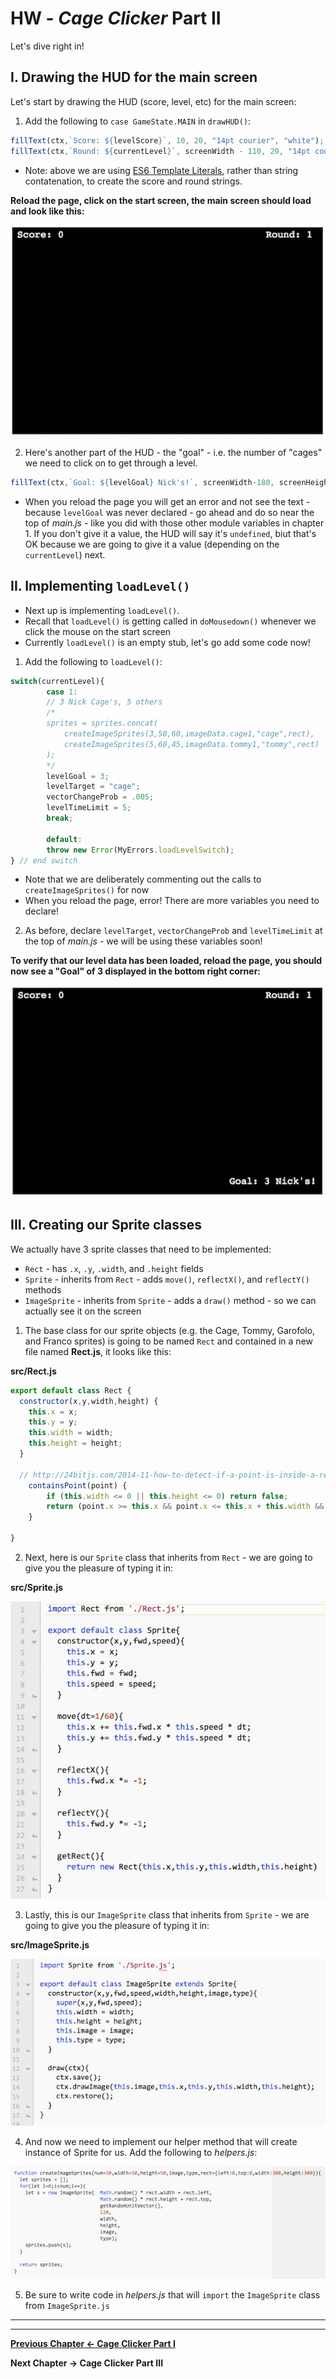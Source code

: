 # HW - *Cage Clicker* Part II

Let's dive right in!

## I. Drawing the HUD for the main screen

Let's start by drawing the HUD (score, level, etc) for the main screen:

1. Add the following to `case GameState.MAIN` in `drawHUD()`:

```js
fillText(ctx,`Score: ${levelScore}`, 10, 20, "14pt courier", "white");
fillText(ctx,`Round: ${currentLevel}`, screenWidth - 110, 20, "14pt courier", "white");
```

- Note: above we are using [ES6 Template Literals](https://developer.mozilla.org/en-US/docs/Web/JavaScript/Reference/Template_literals), rather than string contatenation, to create the score and round strings.

**Reload the page, click on the start screen, the main screen should load and look like this:**

![Screenshot](./_images/HW-cage-5.jpg)


2. Here's another part of the HUD - the "goal" - i.e. the number of "cages" we need to click on to get through a level.

```js
fillText(ctx,`Goal: ${levelGoal} Nick's!`, screenWidth-180, screenHeight-20, "14pt courier", "white");
```

- When you reload the page you will get an error and not see the text - because `levelGoal` was never declared - go ahead and do so near the top of *main.js* - like you did with those other module variables in chapter 1. If you don't give it a value, the HUD will say it's `undefined`, biut that's OK because we are going to give it a value (depending on the `currentLevel`) next.

## II. Implementing `loadLevel()`

- Next up is implementing `loadLevel()`.
- Recall that `loadLevel()` is getting called in `doMousedown()` whenever we click the mouse on the start screen
- Currently  `loadLevel()` is an empty stub, let's go add some code now!

1. Add the following to `loadLevel()`:

```js
switch(currentLevel){
		case 1:
		// 3 Nick Cage's, 5 others
		/*
		sprites = sprites.concat(	
			createImageSprites(3,50,60,imageData.cage1,"cage",rect),
			createImageSprites(5,60,45,imageData.tommy1,"tommy",rect)
		);
		*/
		levelGoal = 3;
		levelTarget = "cage";
		vectorChangeProb = .005;
		levelTimeLimit = 5;
		break;
				
		default:
		throw new Error(MyErrors.loadLevelSwitch);
} // end switch
```
- Note that we are deliberately commenting out the calls to `createImageSprites()` for now
- When you reload the page, error! There are more variables you need to declare!

2. As before, declare `levelTarget`, `vectorChangeProb` and `levelTimeLimit` at the top of *main.js* - we will be using these variables soon!

**To verify that our level data has been loaded, reload the page, you should now see a "Goal" of 3 displayed in the bottom right corner:**

![Screenshot](./_images/HW-cage-6.jpg)


## III. Creating our Sprite classes

We actually have 3 sprite classes that need to be implemented:

- `Rect` - has `.x`, `.y`, `.width`, and `.height` fields
- `Sprite` - inherits from `Rect` - adds `move()`, `reflectX()`, and `reflectY()` methods
- `ImageSprite` - inherits from `Sprite` - adds a `draw()` method - so we can actually see it on the screen

1. The base class for our sprite objects (e.g. the Cage, Tommy, Garofolo, and Franco sprites) is going to be named `Rect` and contained in a new file named **Rect.js**, it looks like this:

**src/Rect.js**
```js
export default class Rect {
  constructor(x,y,width,height) {
  	this.x = x;
  	this.y = y;
  	this.width = width;
    this.height = height;
  }
  
  // http://24bitjs.com/2014-11-how-to-detect-if-a-point-is-inside-a-rectangle-in-javascript/
	containsPoint(point) {
		if (this.width <= 0 || this.height <= 0) return false;
		return (point.x >= this.x && point.x <= this.x + this.width && point.y >= this.y && point.y <= this.y + this.height);
	}
  
}
```

2. Next, here is our `Sprite` class that inherits from `Rect` - we are going to give you the pleasure of typing it in:

**src/Sprite.js**

![code listing](./_images/HW-cage-7.jpg)


3. Lastly, this is our `ImageSprite` class that inherits from `Sprite` - we are going to give you the pleasure of typing it in:

**src/ImageSprite.js**

![code listing](./_images/HW-cage-8.jpg)


4. And now we need to implement our helper method that will create instance of Sprite for us. Add the following to *helpers.js*:

![code listing](./_images/HW-cage-9.jpg)

5. Be sure to write code in *helpers.js* that will `import` the `ImageSprite` class from `ImageSprite.js`

<hr><hr>

**[Previous Chapter <- Cage Clicker Part I](HW-cage-clicker-1.md)**

**Next Chapter -> Cage Clicker Part III**
